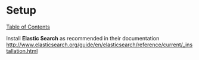 # Setup

[Table of Contents](README.md)

Install **Elastic Search** as recommended in their documentation http://www.elasticsearch.org/guide/en/elasticsearch/reference/current/_installation.html
